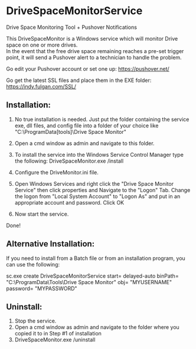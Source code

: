 # DriveSpaceMonitorService
Drive Space Monitoring Tool + Pushover Notifications

This DriveSpaceMonitor is a Windows service which will monitor Drive space on one or more drives.  
In the event that the free drive space remaining reaches a pre-set trigger point, it will send a 
Pushover alert to a technician to handle the problem.


Go edit your Pushover account or set one up:
https://pushover.net/

Go get the latest SSL files and place them in the EXE folder:
https://indy.fulgan.com/SSL/




Installation:
-
1) No true installation is needed.  Just put the folder containing the service exe, dll files, and config file
   into a folder of your choice like "C:\ProgramData\[tools]\Drive Space Monitor" 

2) Open a cmd window as admin and navigate to this folder.

3) To install the service into the Windows Service Control Manager type the following:
   DriveSpaceMonitor.exe /install
   
4) Configure the DriveMonitor.ini file.

5) Open Windows Services and right click the "Drive Space Monitor Service" then click properties and
   Navigate to the "Logon" Tab.  Change the logon from "Local System Account" to "Logon As" and put in 
   an appropriate account and password. Click OK
   
6) Now start the service.

Done!


Alternative Installation:
-
If you need to install from a Batch file or from an installation program, you can use the following:

sc.exe create DriveSpaceMonitorService start= delayed-auto binPath= "C:\ProgramData\Tools\Drive Space Monitor" obj= "MYUSERNAME" password= "MYPASSWORD"


Uninstall:
-
1) Stop the service.
2) Open a cmd window as admin and navigate to the folder where you copied it to in Step #1 of installation
3) DriveSpaceMonitor.exe /uninstall
